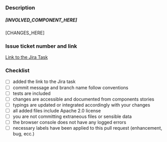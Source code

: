 <!-- Hi, and thank you for your time dedicated to this pull request! -->

### Description

<!-- Please provide a brief description of the work you have done and the motivations linked to these modifications. -->

##### [INVOLVED_COMPONENT_HERE]

[CHANGES_HERE]

### Issue ticket number and link

<!-- Be sure to provide the link to the relative Jira issue, if present. -->

[Link to the Jira Task](LINK_HERE)

### Checklist

<!-- For further details regarding standards and conventions adopted in this repository please take a look at the CONTRIBUTING.md file. -->

- [ ] added the link to the Jira task
- [ ] commit message and branch name follow conventions
- [ ] tests are included
- [ ] changes are accessible and documented from components stories
- [ ] typings are updated or integrated accordingly with your changes
- [ ] all added files include Apache 2.0 license
- [ ] you are not committing extraneous files or sensible data
- [ ] the browser console does not have any logged errors
- [ ] necessary labels have been applied to this pull request (enhancement, bug, ecc.)
